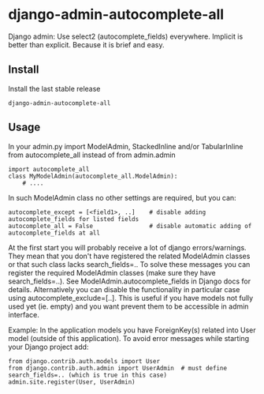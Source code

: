 # django-admin-autocomplete-all
Django admin: Use select2 (autocomplete_fields) everywhere. Implicit is better than explicit. Because it is brief and easy.

## Install

Install the last stable release

    django-admin-autocomplete-all

## Usage

In your admin.py import ModelAdmin, StackedInline and/or TabularInline from autocomplete_all instead of from admin.admin

    import autocomplete_all
    class MyModelAdmin(autocomplete_all.ModelAdmin):
        # ....

In such ModelAdmin class no other settings are required, but you can:

    autocomplete_except = [<field1>, ..]    # disable adding autocomplete_fields for listed fields 
    autocomplete_all = False                # disable automatic adding of autocomplete_fields at all

At the first start you will probably receive a lot of django errors/warnings.
They mean that you don't have registered the related ModelAdmin classes or that such class lacks search_fields=..
To solve these messages you can register the required ModelAdmin classes (make sure they have search_fields=..). See ModelAdmin.autocomplete_fields in Django docs for details.
Alternatively you can disable the functionality in particular case using autocomplete_exclude=[..]. This is useful if you have models not fully used yet (ie. empty) and you want prevent them to be accessible in admin interface.


Example:
In the application models you have ForeignKey(s) related into User model (outside of this application).
To avoid error messages while starting your Django project add:

    from django.contrib.auth.models import User
    from django.contrib.auth.admin import UserAdmin  # must define search_fields=.. (which is true in this case)
    admin.site.register(User, UserAdmin)
